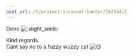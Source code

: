 ```yaml
---
post_url: /t/project-1-casual-banter/167344/2
---
```

Done ![:slight_smile:](https://emoji.discourse-cdn.com/google/slight_smile.png?v=12 ":slight_smile:")

Kind regards  
Cant say no to a fuzzy wuzzy cat ![:heart_eyes:](https://emoji.discourse-cdn.com/google/heart_eyes.png?v=12 ":heart_eyes:")